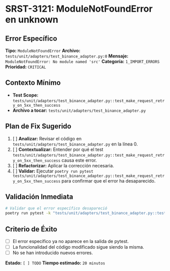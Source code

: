 # SRST-3121: ModuleNotFoundError en unknown

## Error Específico
**Tipo:** `ModuleNotFoundError`
**Archivo:** `tests/unit/adapters/test_binance_adapter.py:0`
**Mensaje:** `ModuleNotFoundError: No module named 'src'`
**Categoría:** `1_IMPORT_ERRORS`
**Prioridad:** `CRITICAL`

## Contexto Mínimo
- **Test Scope:** `tests/unit/adapters/test_binance_adapter.py::test_make_request_retry_on_5xx_then_success`
- **Archivo a tocar:** `tests/unit/adapters/test_binance_adapter.py`

## Plan de Fix Sugerido
1. [ ] **Analizar:** Revisar el código en `tests/unit/adapters/test_binance_adapter.py` en la línea 0.
2. [ ] **Contextualizar:** Entender por qué el test `tests/unit/adapters/test_binance_adapter.py::test_make_request_retry_on_5xx_then_success` causa este error.
3. [ ] **Refactorizar:** Aplicar la corrección necesaria.
4. [ ] **Validar:** Ejecutar `poetry run pytest tests/unit/adapters/test_binance_adapter.py::test_make_request_retry_on_5xx_then_success` para confirmar que el error ha desaparecido.

## Validación Inmediata
```bash
# Validar que el error específico desapareció
poetry run pytest -k "tests/unit/adapters/test_binance_adapter.py::test_make_request_retry_on_5xx_then_success" -v
```

## Criterio de Éxito
- [ ] El error específico ya no aparece en la salida de pytest.
- [ ] La funcionalidad del código modificado sigue siendo la misma.
- [ ] No se han introducido nuevos errores.

**Estado:** `[ ] TODO`
**Tiempo estimado:** `20 minutos`
